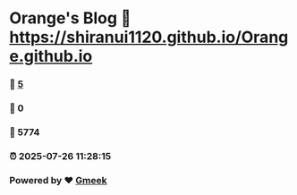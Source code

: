 # Orange's Blog :link: https://shiranui1120.github.io/Orange.github.io 
### :page_facing_up: [5](https://shiranui1120.github.io/Orange.github.io/tag.html) 
### :speech_balloon: 0 
### :hibiscus: 5774 
### :alarm_clock: 2025-07-26 11:28:15 
### Powered by :heart: [Gmeek](https://github.com/Meekdai/Gmeek)
